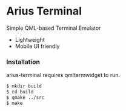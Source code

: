 # Arius Terminal

Simple QML-based Terminal Emulator

  - Lightweight
  - Mobile UI friendly

### Installation

arius-terminal requires qmltermwidget to run.

```sh
$ mkdir build
$ cd build
$ qmake ../src
$ make
```
